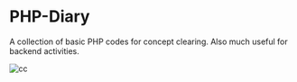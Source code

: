 # PHP-Diary
A collection of basic PHP codes for concept clearing. Also much useful for backend activities.


![cc](https://user-images.githubusercontent.com/64016811/114978122-6a4b1f80-9ea6-11eb-871a-29f201c66f62.png)

